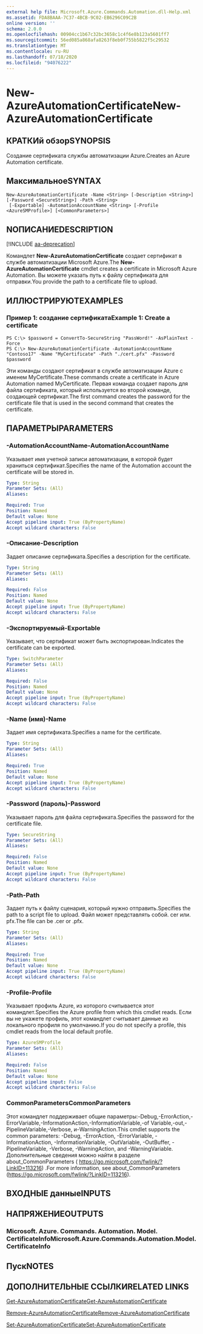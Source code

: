 ```yaml
---
external help file: Microsoft.Azure.Commands.Automation.dll-Help.xml
ms.assetid: FDA8BAAA-7C37-4BCB-9C02-EB6296C09C2B
online version: ''
schema: 2.0.0
ms.openlocfilehash: 00904cc1b67c32bc3658c1c4f6e8b123a5601ff7
ms.sourcegitcommit: 56ed085a868afa8263f8eb0f755b5822f5c29532
ms.translationtype: MT
ms.contentlocale: ru-RU
ms.lasthandoff: 07/18/2020
ms.locfileid: "94076222"
---
```

# <span data-ttu-id="3b314-101">New-AzureAutomationCertificate</span><span class="sxs-lookup"><span data-stu-id="3b314-101">New-AzureAutomationCertificate</span></span>

## <span data-ttu-id="3b314-102">КРАТКИй обзор</span><span class="sxs-lookup"><span data-stu-id="3b314-102">SYNOPSIS</span></span>

<span data-ttu-id="3b314-103">Создание сертификата службы автоматизации Azure.</span><span class="sxs-lookup"><span data-stu-id="3b314-103">Creates an Azure Automation certificate.</span></span>

## <span data-ttu-id="3b314-104">Максимальное</span><span class="sxs-lookup"><span data-stu-id="3b314-104">SYNTAX</span></span>

```
New-AzureAutomationCertificate -Name <String> [-Description <String>] [-Password <SecureString>] -Path <String>
 [-Exportable] -AutomationAccountName <String> [-Profile <AzureSMProfile>] [<CommonParameters>]
```

## <span data-ttu-id="3b314-105">NОПИСАНИЕ</span><span class="sxs-lookup"><span data-stu-id="3b314-105">DESCRIPTION</span></span>

[!INCLUDE [aa-deprecation](../include/aa-deprecation.md)]

<span data-ttu-id="3b314-106">Командлет **New-AzureAutomationCertificate** создает сертификат в службе автоматизации Microsoft Azure.</span><span class="sxs-lookup"><span data-stu-id="3b314-106">The **New-AzureAutomationCertificate** cmdlet creates a certificate in Microsoft Azure Automation.</span></span>
<span data-ttu-id="3b314-107">Вы можете указать путь к файлу сертификата для отправки.</span><span class="sxs-lookup"><span data-stu-id="3b314-107">You provide the path to a certificate file to upload.</span></span>

## <span data-ttu-id="3b314-108">ИЛЛЮСТРИРУЮТ</span><span class="sxs-lookup"><span data-stu-id="3b314-108">EXAMPLES</span></span>

### <span data-ttu-id="3b314-109">Пример 1: создание сертификата</span><span class="sxs-lookup"><span data-stu-id="3b314-109">Example 1: Create a certificate</span></span>
```
PS C:\> $password = ConvertTo-SecureString "PassWord!" -AsPlainText -Force
PS C:\> New-AzureAutomationCertificate -AutomationAccountName "Contoso17" -Name "MyCertificate" -Path "./cert.pfx" -Password $password
```

<span data-ttu-id="3b314-110">Эти команды создают сертификат в службе автоматизации Azure с именем MyCertificate.</span><span class="sxs-lookup"><span data-stu-id="3b314-110">These commands create a certificate in Azure Automation named MyCertificate.</span></span>
<span data-ttu-id="3b314-111">Первая команда создает пароль для файла сертификата, который используется во второй команде, создающей сертификат.</span><span class="sxs-lookup"><span data-stu-id="3b314-111">The first command creates the password for the certificate file that is used in the second command that creates the certificate.</span></span>

## <span data-ttu-id="3b314-112">ПАРАМЕТРЫ</span><span class="sxs-lookup"><span data-stu-id="3b314-112">PARAMETERS</span></span>

### <span data-ttu-id="3b314-113">-AutomationAccountName</span><span class="sxs-lookup"><span data-stu-id="3b314-113">-AutomationAccountName</span></span>
<span data-ttu-id="3b314-114">Указывает имя учетной записи автоматизации, в которой будет храниться сертификат.</span><span class="sxs-lookup"><span data-stu-id="3b314-114">Specifies the name of the Automation account the certificate will be stored in.</span></span>

```yaml
Type: String
Parameter Sets: (All)
Aliases: 

Required: True
Position: Named
Default value: None
Accept pipeline input: True (ByPropertyName)
Accept wildcard characters: False
```

### <span data-ttu-id="3b314-115">-Описание</span><span class="sxs-lookup"><span data-stu-id="3b314-115">-Description</span></span>
<span data-ttu-id="3b314-116">Задает описание сертификата.</span><span class="sxs-lookup"><span data-stu-id="3b314-116">Specifies a description for the certificate.</span></span>

```yaml
Type: String
Parameter Sets: (All)
Aliases: 

Required: False
Position: Named
Default value: None
Accept pipeline input: True (ByPropertyName)
Accept wildcard characters: False
```

### <span data-ttu-id="3b314-117">-Экспортируемый</span><span class="sxs-lookup"><span data-stu-id="3b314-117">-Exportable</span></span>
<span data-ttu-id="3b314-118">Указывает, что сертификат может быть экспортирован.</span><span class="sxs-lookup"><span data-stu-id="3b314-118">Indicates the certificate can be exported.</span></span>

```yaml
Type: SwitchParameter
Parameter Sets: (All)
Aliases: 

Required: False
Position: Named
Default value: None
Accept pipeline input: True (ByPropertyName)
Accept wildcard characters: False
```

### <span data-ttu-id="3b314-119">-Name (имя)</span><span class="sxs-lookup"><span data-stu-id="3b314-119">-Name</span></span>
<span data-ttu-id="3b314-120">Задает имя сертификата.</span><span class="sxs-lookup"><span data-stu-id="3b314-120">Specifies a name for the certificate.</span></span>

```yaml
Type: String
Parameter Sets: (All)
Aliases: 

Required: True
Position: Named
Default value: None
Accept pipeline input: True (ByPropertyName)
Accept wildcard characters: False
```

### <span data-ttu-id="3b314-121">-Password (пароль)</span><span class="sxs-lookup"><span data-stu-id="3b314-121">-Password</span></span>
<span data-ttu-id="3b314-122">Указывает пароль для файла сертификата.</span><span class="sxs-lookup"><span data-stu-id="3b314-122">Specifies the password for the certificate file.</span></span>

```yaml
Type: SecureString
Parameter Sets: (All)
Aliases: 

Required: False
Position: Named
Default value: None
Accept pipeline input: True (ByPropertyName)
Accept wildcard characters: False
```

### <span data-ttu-id="3b314-123">-Path</span><span class="sxs-lookup"><span data-stu-id="3b314-123">-Path</span></span>
<span data-ttu-id="3b314-124">Задает путь к файлу сценария, который нужно отправить.</span><span class="sxs-lookup"><span data-stu-id="3b314-124">Specifies the path to a script file to upload.</span></span>
<span data-ttu-id="3b314-125">Файл может представлять собой. cer или. pfx.</span><span class="sxs-lookup"><span data-stu-id="3b314-125">The file can be .cer or .pfx.</span></span>

```yaml
Type: String
Parameter Sets: (All)
Aliases: 

Required: True
Position: Named
Default value: None
Accept pipeline input: True (ByPropertyName)
Accept wildcard characters: False
```

### <span data-ttu-id="3b314-126">-Profile</span><span class="sxs-lookup"><span data-stu-id="3b314-126">-Profile</span></span>
<span data-ttu-id="3b314-127">Указывает профиль Azure, из которого считывается этот командлет.</span><span class="sxs-lookup"><span data-stu-id="3b314-127">Specifies the Azure profile from which this cmdlet reads.</span></span>
<span data-ttu-id="3b314-128">Если вы не укажете профиль, этот командлет считывает данные из локального профиля по умолчанию.</span><span class="sxs-lookup"><span data-stu-id="3b314-128">If you do not specify a profile, this cmdlet reads from the local default profile.</span></span>

```yaml
Type: AzureSMProfile
Parameter Sets: (All)
Aliases: 

Required: False
Position: Named
Default value: None
Accept pipeline input: False
Accept wildcard characters: False
```

### <span data-ttu-id="3b314-129">CommonParameters</span><span class="sxs-lookup"><span data-stu-id="3b314-129">CommonParameters</span></span>
<span data-ttu-id="3b314-130">Этот командлет поддерживает общие параметры:-Debug,-ErrorAction,-ErrorVariable,-InformationAction,-InformationVariable,-of Variable,-out,-PipelineVariable,-Verbose, и-WarningAction.</span><span class="sxs-lookup"><span data-stu-id="3b314-130">This cmdlet supports the common parameters: -Debug, -ErrorAction, -ErrorVariable, -InformationAction, -InformationVariable, -OutVariable, -OutBuffer, -PipelineVariable, -Verbose, -WarningAction, and -WarningVariable.</span></span> <span data-ttu-id="3b314-131">Дополнительные сведения можно найти в разделе about_CommonParameters ( https://go.microsoft.com/fwlink/?LinkID=113216) .</span><span class="sxs-lookup"><span data-stu-id="3b314-131">For more information, see about_CommonParameters (https://go.microsoft.com/fwlink/?LinkID=113216).</span></span>

## <span data-ttu-id="3b314-132">ВХОДНЫЕ данные</span><span class="sxs-lookup"><span data-stu-id="3b314-132">INPUTS</span></span>

## <span data-ttu-id="3b314-133">НАПРЯЖЕНИЕ</span><span class="sxs-lookup"><span data-stu-id="3b314-133">OUTPUTS</span></span>

### <span data-ttu-id="3b314-134">Microsoft. Azure. Commands. Automation. Model. CertificateInfo</span><span class="sxs-lookup"><span data-stu-id="3b314-134">Microsoft.Azure.Commands.Automation.Model.CertificateInfo</span></span>

## <span data-ttu-id="3b314-135">Пуск</span><span class="sxs-lookup"><span data-stu-id="3b314-135">NOTES</span></span>

## <span data-ttu-id="3b314-136">ДОПОЛНИТЕЛЬНЫЕ ССЫЛКИ</span><span class="sxs-lookup"><span data-stu-id="3b314-136">RELATED LINKS</span></span>

[<span data-ttu-id="3b314-137">Get-AzureAutomationCertificate</span><span class="sxs-lookup"><span data-stu-id="3b314-137">Get-AzureAutomationCertificate</span></span>](./Get-AzureAutomationCertificate.md)

[<span data-ttu-id="3b314-138">Remove-AzureAutomationCertificate</span><span class="sxs-lookup"><span data-stu-id="3b314-138">Remove-AzureAutomationCertificate</span></span>](./Remove-AzureAutomationCertificate.md)

[<span data-ttu-id="3b314-139">Set-AzureAutomationCertificate</span><span class="sxs-lookup"><span data-stu-id="3b314-139">Set-AzureAutomationCertificate</span></span>](./Set-AzureAutomationCertificate.md)


